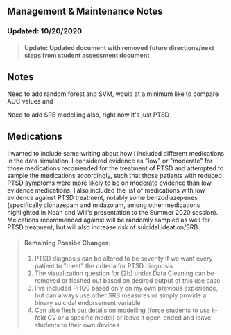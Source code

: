 ## Management & Maintenance Notes

### Updated: 10/20/2020

> #### Update: Updated document with removed future directions/next steps from student assessment document


## Notes

Need to add random forest and SVM, would at a minimum like to compare AUC values and 

Need to add SRB modelling also, right now it's just PTSD

## Medications

I wanted to include some writing about how I included different medications in the data simulation. I considered evidence as "low" or "moderate" for those medications recomended for the treatment of PTSD and attempted to sample the medications accordingly, such that those patients with reduced PTSD symptoms were more likely to be on moderate evidence than low evidence medications. I also included the list of medications with low evidence against PTSD treatment, notably some benzodiazepenes (specifically clonazepam and midazolam, among other medications highlighted in Noah and Will's presentation to the Summer 2020 session). Meications recommended against will be randomly sampled as well for PTSD treatment, but will also increase risk of suicidal ideation/SRB. 


> #### Remaining Possibe Changes:
> 1) PTSD diagnosis can be altered to be severity if we want every patient to "meet" the criteria for PTSD diagnosis
> 3) The visualization question for (2b) under Data Cleaning can be removed or fleshed out based on desired output of this use case
> 4) I've included PHQ9 based only on my own previous experience, but can always use other SRB measures or simply provide a binary suicidal endorsement variable 
> 5) Can also flesh out details on modelling (force students to use k-fold CV or a specific model) or leave it open-ended and leave students to their own devices


